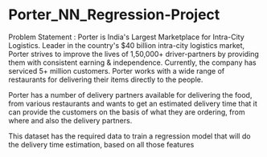 # Porter_NN_Regression-Project

Problem Statement :
Porter is India's Largest Marketplace for Intra-City Logistics.
Leader in the country's $40 billion intra-city logistics market, Porter strives to improve the lives of 1,50,000+ driver-partners by providing them with consistent earning & independence.
Currently, the company has serviced 5+ million customers.
Porter works with a wide range of restaurants for delivering their items directly to the people.

Porter has a number of delivery partners available for delivering the food, from various restaurants and wants to get an estimated delivery time that it can provide the customers on the basis of what they are ordering, from where and also the delivery partners.

This dataset has the required data to train a regression model that will do the delivery time estimation, based on all those features
